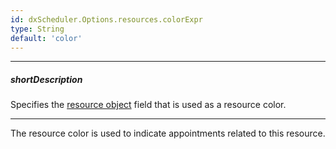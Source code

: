 ```yaml
---
id: dxScheduler.Options.resources.colorExpr
type: String
default: 'color'
---
```

---
##### shortDescription
Specifies the [resource object](/Documentation/ApiReference/UI_Widgets/dxScheduler/Configuration/resources/#dataSource) field that is used as a resource color.

---
The resource color is used to indicate appointments related to this resource.